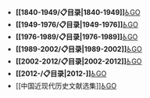 - **[[1840-1949/📋目录|1840-1949]]**[♿GO](https://github.com/FourteenD/Note/blob/main/1840-1949/📋目录.md)
- **[[1949-1976/📋目录|1949-1976]]**[♿GO](https://github.com/FourteenD/Note/blob/main/1949-1976/📋目录.md)
- **[[1976-1989/📋目录|1976-1989]]**[♿GO](https://github.com/FourteenD/Note/blob/main/1976-1989/📋目录.md)
- **[[1989-2002/📋目录|1989-2002]]**[♿GO](https://github.com/FourteenD/Note/blob/main/1989-2002/📋目录.md)
- **[[2002-2012/📋目录|2002-2012]]**[♿GO](https://github.com/FourteenD/Note/blob/main/2002-2012/📋目录.md)
- **[[2012-/📋目录|2012-]]**[♿GO](https://github.com/FourteenD/Note/blob/main/2012-/📋目录.md)
- [[中国近现代历史文献选集]][♿GO](https://github.com/FourteenD/Note/blob/main/自考/资料/KM01-中国近现代史纲要/05-中国近现代历史文献选集/中国近现代历史文献选集.md)
